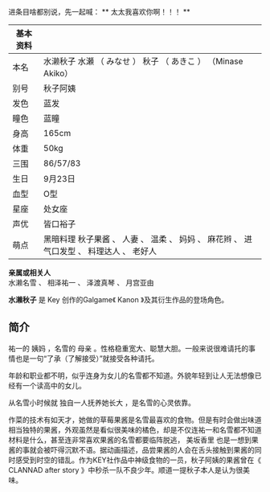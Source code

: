 进条目啥都别说，先一起喊： ** 太太我喜欢你啊！！！  **

|  **基本资料**  ||
|---|---|
|本名  |  水濑秋子  水瀬  （  みなせ  ）  秋子  （  あきこ  ）  （Minase Akiko）   |
|别号  |  秋子阿姨   |
|发色  |  蓝发   |
|瞳色  |  蓝瞳   |
|身高  |  165cm   |
|体重  |  50kg   |
|三围  |  86/57/83   |
|生日  |  9月23日   |
|血型  |  O型   |
|星座  |  处女座   |
|声优  |  皆口裕子   |
|萌点  |  黑暗料理  秋子果酱  、  人妻  、  温柔  、  妈妈  、  麻花辫  、  进气口发型  、  料理达人  、  老好人   |
**亲属或相关人**  
水濑名雪  、  相泽祐一  、  泽渡真琴  、  月宫亚由  
  
**水濑秋子** 是  Key  创作的Galgame《  Kanon  》及其衍生作品的登场角色。

##  简介

祐一的  姨妈  ，名雪的  母亲  。性格稳重宽大、聪慧大胆。一般来说很难请托的事情也是一句“了承（了解接受）”就接受各种请托。

年龄和职业都不明，似乎连身为女儿的名雪都不知道。外貌年轻到让人无法想像已经有一个读高中的女儿。

从名雪小时候就  独自一人抚养她长大  ，是名雪的心灵依靠。

作菜的技术有如天才，她做的草莓果酱是名雪最喜欢的食物。但是有时会做出味道相当独特的果酱，外观虽然是看似很美味的橘色，却是不仅连祐一和名雪都不知道材料是什么，甚至连非常喜欢果酱的名雪都要临阵脱逃，
美坂香里
也是一想到果酱的事就会被吓得沉默不语。据动画描述，品尝果酱的人会在舌头接触到果酱的同时感受到时空的错乱。作为KEY社作品中神级食物的一员，秋子阿姨的果酱曾在《
CLANNAD after story  》中秒杀一队不良少年。顺道一提秋子本人是认为很美味。

